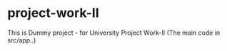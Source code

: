 # project-work-II
This is Dummy project - for University Project Work-II (The main code in src/app..)
